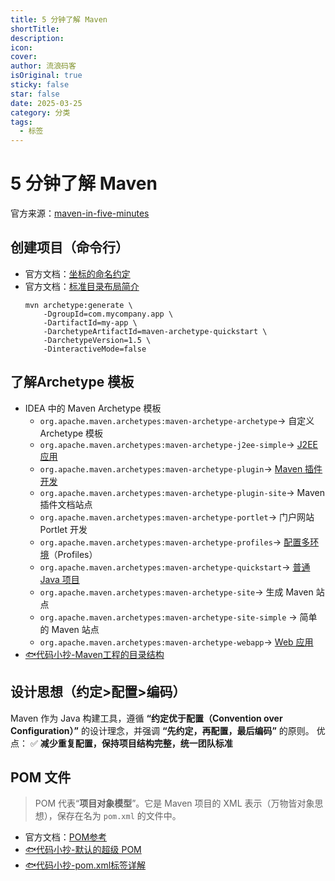 ```yaml
---
title: 5 分钟了解 Maven
shortTitle: 
description: 
icon: 
cover: 
author: 流浪码客
isOriginal: true
sticky: false
star: false
date: 2025-03-25
category: 分类
tags:
  - 标签
---
```

# 5 分钟了解 Maven
官方来源：[maven-in-five-minutes](https://maven.apache.org/guides/getting-started/maven-in-five-minutes.html)
## 创建项目（命令行）
* 官方文档：[坐标的命名约定](https://maven.apache.org/guides/mini/guide-naming-conventions.html)
* 官方文档：[标准目录布局简介](https://maven.apache.org/guides/introduction/introduction-to-the-standard-directory-layout.html)
	```shell
	mvn archetype:generate \
	    -DgroupId=com.mycompany.app \
	    -DartifactId=my-app \
	    -DarchetypeArtifactId=maven-archetype-quickstart \
	    -DarchetypeVersion=1.5 \
	    -DinteractiveMode=false
	```
## 了解Archetype 模板
* IDEA 中的 Maven Archetype 模板
	* `org.apache.maven.archetypes:maven-archetype-archetype`→ 自定义 Archetype 模板
	* `org.apache.maven.archetypes:maven-archetype-j2ee-simple`→ <u>J2EE 应用</u>
	* `org.apache.maven.archetypes:maven-archetype-plugin`→ <u>Maven 插件开发</u>
	* `org.apache.maven.archetypes:maven-archetype-plugin-site`→ Maven 插件文档站点
	* `org.apache.maven.archetypes:maven-archetype-portlet`→ 门户网站 Portlet 开发
	* `org.apache.maven.archetypes:maven-archetype-profiles`→ <u>配置多环境</u>（Profiles）
	* `org.apache.maven.archetypes:maven-archetype-quickstart`→ <u>普通 Java 项目</u>
	* `org.apache.maven.archetypes:maven-archetype-site`→ 生成 Maven 站点
	* `org.apache.maven.archetypes:maven-archetype-site-simple` → 简单的 Maven 站点
	* `org.apache.maven.archetypes:maven-archetype-webapp`→ <u>Web 应用</u>
* [🐟代码小抄-Maven工程的目录结构](https://www.codecopy.cn/post/hp93dg)
## 设计思想（约定>配置>编码）
Maven 作为 Java 构建工具，遵循 **“约定优于配置（Convention over Configuration）”** 的设计理念，并强调 **“先约定，再配置，最后编码”** 的原则。
优点：
✅ **减少重复配置，保持项目结构完整，统一团队标准**

## POM 文件
> POM 代表“**项目对象模型**”。它是 Maven 项目的 XML 表示（万物皆对象思想），保存在名为 `pom.xml` 的文件中。
* 官方文档：[POM参考](https://maven.apache.org/pom.html)
* [🐟代码小抄-默认的超级 POM](https://codecopy.cn/post/2jjqwx)
* [🐟代码小抄-pom.xml标签详解](https://codecopy.cn/post/op9ex9)